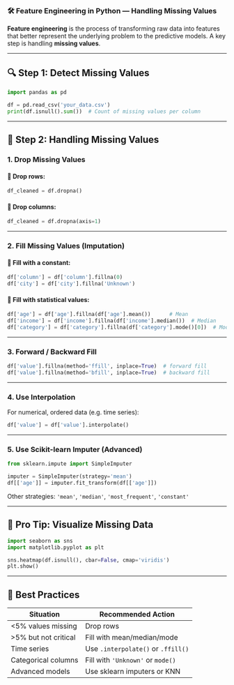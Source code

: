 ### 🛠️ Feature Engineering in Python — Handling Missing Values

**Feature engineering** is the process of transforming raw data into features that better represent the underlying problem to the predictive models. A key step is handling **missing values**.

---

## 🔍 Step 1: Detect Missing Values

```python
import pandas as pd

df = pd.read_csv('your_data.csv')
print(df.isnull().sum())  # Count of missing values per column
```

---

## 🔄 Step 2: Handling Missing Values

### 1. **Drop Missing Values**

#### 🔹 Drop rows:

```python
df_cleaned = df.dropna()
```

#### 🔹 Drop columns:

```python
df_cleaned = df.dropna(axis=1)
```

---

### 2. **Fill Missing Values (Imputation)**

#### 🔹 Fill with a constant:

```python
df['column'] = df['column'].fillna(0)
df['city'] = df['city'].fillna('Unknown')
```

#### 🔹 Fill with statistical values:

```python
df['age'] = df['age'].fillna(df['age'].mean())      # Mean
df['income'] = df['income'].fillna(df['income'].median())  # Median
df['category'] = df['category'].fillna(df['category'].mode()[0])  # Mode
```

---

### 3. **Forward / Backward Fill**

```python
df['value'].fillna(method='ffill', inplace=True)  # forward fill
df['value'].fillna(method='bfill', inplace=True)  # backward fill
```

---

### 4. **Use Interpolation**

For numerical, ordered data (e.g. time series):

```python
df['value'] = df['value'].interpolate()
```

---

### 5. **Use Scikit-learn Imputer (Advanced)**

```python
from sklearn.impute import SimpleImputer

imputer = SimpleImputer(strategy='mean')
df[['age']] = imputer.fit_transform(df[['age']])
```

Other strategies: `'mean'`, `'median'`, `'most_frequent'`, `'constant'`

---

## 📌 Pro Tip: Visualize Missing Data

```python
import seaborn as sns
import matplotlib.pyplot as plt

sns.heatmap(df.isnull(), cbar=False, cmap='viridis')
plt.show()
```

---

## 🧠 Best Practices

| Situation            | Recommended Action                 |
| -------------------- | ---------------------------------- |
| <5% values missing   | Drop rows                          |
| >5% but not critical | Fill with mean/median/mode         |
| Time series          | Use `.interpolate()` or `.ffill()` |
| Categorical columns  | Fill with `'Unknown'` or `mode()`  |
| Advanced models      | Use sklearn imputers or KNN        |

